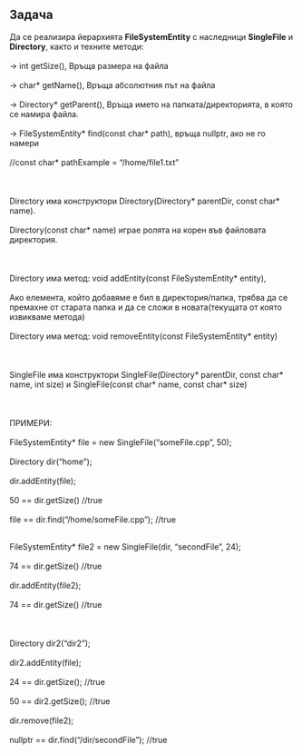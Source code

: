 ## Задача
Да се реализира йерархията <b>FileSystemEntity</b> с наследници <b>SingleFile</b> и <b>Directory</b>, както и техните методи: <br></br>
-> int getSize(), Връща размера на файла<br></br>
-> char* getName(), Връща абсолютния път на файла<br></br>
-> Directory* getParent(), Връща името на папката/директорията, в която се намира файла.<br></br>
-> FileSystemEntity* find(const char* path), връща nullptr, ако не го намери<br></br>
//const char* pathExample = “/home/file1.txt” <br></br>
<br></br>
Directory има конструктори Directory(Directory* parentDir, const char* name).<br></br>
Directory(const char* name) играе ролята на корен във файловата директория.<br></br>
<br></br>
Directory има метод: void addEntity(const FileSystemEntity* entity), <br></br>
Ако елемента, който добавяме е бил в директория/папка, трябва да се премахне от старата папка и да се сложи в новата(текущата от която извикваме метода)<br></br>
Directory има метод: void removeEntity(const FileSystemEntity* entity)<br></br>
<br></br>
SingleFile има конструктори SingleFile(Directory* parentDir, const char* name, int size) и SingleFile(const char* name, const char* size)<br></br>
<br></br>
ПРИМЕРИ:<br></br>
FileSystemEntity* file = new SingleFile(“someFile.cpp”, 50);<br></br>
Directory dir(“home”);<br></br>
dir.addEntity(file);<br></br>
50 == dir.getSize() //true<br></br>
file == dir.find(“/home/someFile.cpp”); //true<br></br>

FileSystemEntity* file2 = new SingleFile(dir, “secondFile”, 24);<br></br>
74 == dir.getSize() //true<br></br>
dir.addEntity(file2);<br></br>
74 == dir.getSize() //true<br></br>
<br></br>
Directory dir2(“dir2”);<br></br>
dir2.addEntity(file);<br></br>
24 == dir.getSize(); //true<br></br>
50 == dir2.getSize(); //true<br></br>
dir.remove(file2);<br></br>
nullptr == dir.find(“/dir/secondFile”); //true<br></br>
